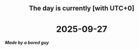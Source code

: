 <h2 align=center>The day is currently [with UTC+0]</h2>
<h1 align=center><!--TIME BEGIN-->2025-09-27<!--TIME END--></h1>
<h5>Made by a bored guy</h5>
